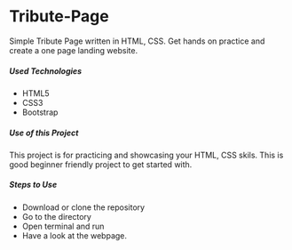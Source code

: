 # Tribute-Page
Simple Tribute Page written in HTML, CSS. Get hands on practice and create a one page landing website.

##### Used Technologies
- HTML5
- CSS3
- Bootstrap
  
##### Use of this Project
This project is for practicing and showcasing your HTML, CSS skils. This is good beginner friendly project to get started with.

##### Steps to Use
- Download or clone the repository
- Go to the directory
- Open terminal and run
- Have a look at the webpage.
